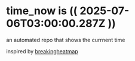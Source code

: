# time_now is (( 2025-07-06T03:00:00.287Z ))

an automated repo that shows the currnent time

inspired by [breakingheatmap](https://github.com/breakingheatmap/breakingheatmap)